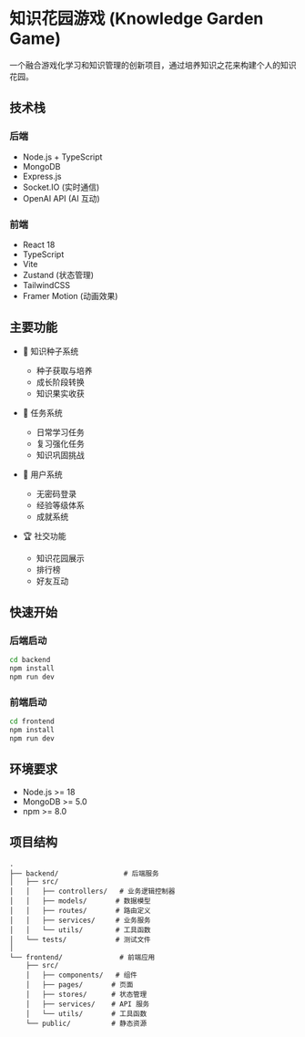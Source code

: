 # 知识花园游戏 (Knowledge Garden Game)

一个融合游戏化学习和知识管理的创新项目，通过培养知识之花来构建个人的知识花园。

## 技术栈

### 后端
- Node.js + TypeScript
- MongoDB
- Express.js
- Socket.IO (实时通信)
- OpenAI API (AI 互动)

### 前端
- React 18
- TypeScript
- Vite
- Zustand (状态管理)
- TailwindCSS
- Framer Motion (动画效果)

## 主要功能

- 🌱 知识种子系统
  - 种子获取与培养
  - 成长阶段转换
  - 知识果实收获

- 🎯 任务系统
  - 日常学习任务
  - 复习强化任务
  - 知识巩固挑战

- 👤 用户系统
  - 无密码登录
  - 经验等级体系
  - 成就系统

- 🏆 社交功能
  - 知识花园展示
  - 排行榜
  - 好友互动

## 快速开始

### 后端启动
```bash
cd backend
npm install
npm run dev
```

### 前端启动
```bash
cd frontend
npm install
npm run dev
```

## 环境要求

- Node.js >= 18
- MongoDB >= 5.0
- npm >= 8.0

## 项目结构

```
.
├── backend/                # 后端服务
│   ├── src/
│   │   ├── controllers/   # 业务逻辑控制器
│   │   ├── models/       # 数据模型
│   │   ├── routes/       # 路由定义
│   │   ├── services/     # 业务服务
│   │   └── utils/        # 工具函数
│   └── tests/            # 测试文件
│
└── frontend/              # 前端应用
    ├── src/
    │   ├── components/   # 组件
    │   ├── pages/       # 页面
    │   ├── stores/      # 状态管理
    │   ├── services/    # API 服务
    │   └── utils/       # 工具函数
    └── public/          # 静态资源
``` 